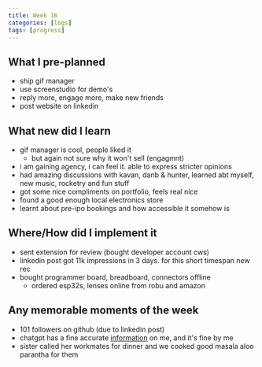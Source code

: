 ```yaml
---
title: Week 16
categories: [logs]
tags: [progress]
---
```


## What I pre-planned

- ship gif manager
- use screenstudio for demo's
- reply more, engage more, make new friends
- post website on linkedin

## What new did I learn

- gif manager is cool, people liked it
    - but again not sure why it won't sell (engagmnt)
- i am gaining agency, i can feel it. able to express stricter opinions
- had amazing discussions with kavan, danb & hunter, learned abt myself, new music, rocketry and fun stuff
- got some nice compliments on portfolio, feels real nice
- found a good enough local electronics store 
- learnt about pre-ipo bookings and how accessible it somehow is

## Where/How did I implement it

- sent extension for review (bought developer account cws)
- linkedin post got 11k impressions in 3 days. for this short timespan new rec
- bought programmer board, breadboard, connectors offline
    - ordered esp32s, lenses online from robu and amazon

## Any memorable moments of the week

- 101 followers on github (due to linkedin post)
- chatgpt has a fine accurate [information](https://x.com/_diginova/status/1855180991620583811) on me, and it's fine by me
- sister called her workmates for dinner and we cooked good masala aloo parantha for them